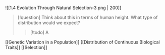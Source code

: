 
![[1.4 Evolution Through Natural Selection-3.png | 200]]
> [!question] Think about this in terms of human height. What type of distribution would we expect?
> > [!todo] A

[[Genetic Variation in a Population]]
[[Distribution of Continuous Biological Traits]]
[[Selection]]
